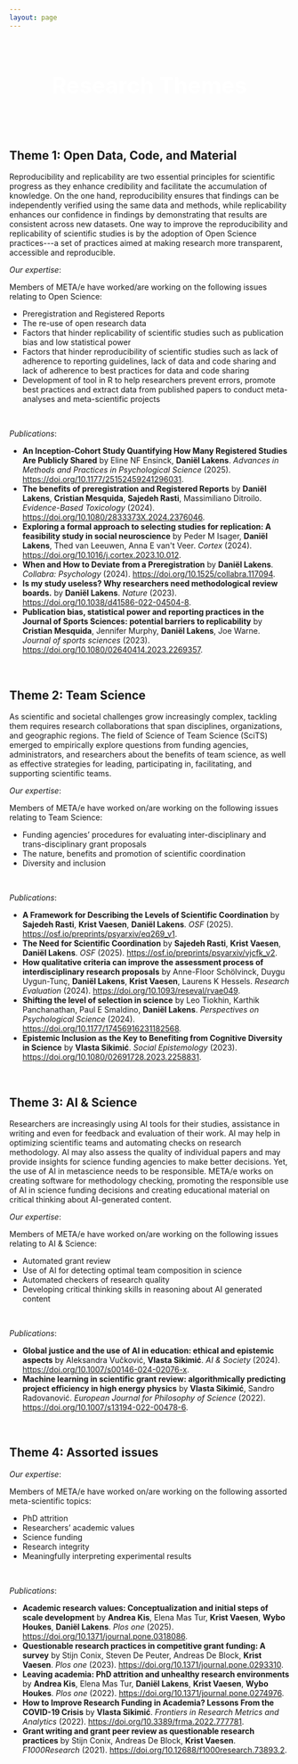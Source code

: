 ```yaml
---
layout: page
---
```

<div style='background: url("https://images.pexels.com/photos/1090941/pexels-photo-1090941.jpeg?auto=compress&cs=tinysrgb&w=1260&h=750&dpr=1") center/cover no-repeat;
    padding: 60px 20px;
    text-align: center;
    color: white;
    font-size: 2.5rem;
    font-weight: bold;'>
    Research Themes
</div>


<h2> Theme 1: Open Data, Code, and Material </h2>


Reproducibility and replicability are two essential principles for scientific progress as they enhance credibility and facilitate the accumulation of knowledge. On the one hand, reproducibility ensures that findings can be independently verified using the same data and methods, while replicability enhances our confidence in findings by demonstrating that results are consistent across new datasets. One way to improve the reproducibility and replicability of scientific studies is by the adoption of Open Science practices---a set of practices aimed at making research more transparent, accessible and reproducible. 

*Our expertise*:

Members of META/e have worked/are working on the following issues relating to Open Science:

- Preregistration and Registered Reports
- The re-use of open research data
- Factors that hinder replicability of scientific studies such as publication bias and low statistical power
- Factors that hinder reproducibility of scientific studies such as lack of adherence to reporting guidelines, lack of data and code sharing and lack of adherence to best practices for data and code sharing
- Development of tool in R to help researchers prevent errors, promote best practices and extract data from published papers to conduct meta-analyses and meta-scientific projects

<br>

*Publications*:

<ul> 
<li class="publication"><strong>An Inception-Cohort Study Quantifying How Many Registered Studies Are Publicly Shared</strong> by Eline NF Ensinck, <strong>Daniël Lakens</strong>. <em>Advances in Methods and Practices in Psychological Science</em> (2025). <a href="https://doi.org/10.1177/25152459241296031" target="_blank">https://doi.org/10.1177/25152459241296031</a>.</li>
<li class="publication"><strong>The benefits of preregistration and Registered Reports</strong> by <strong>Daniël Lakens</strong>, <strong>Cristian Mesquida</strong>, <strong>Sajedeh Rasti</strong>, Massimiliano Ditroilo. <em>Evidence-Based Toxicology</em> (2024). <a href="https://doi.org/10.1080/2833373X.2024.2376046" target="_blank">https://doi.org/10.1080/2833373X.2024.2376046</a>.</li>
<li class="publication"><strong>Exploring a formal approach to selecting studies for replication: A feasibility study in social neuroscience</strong> by Peder M Isager, <strong>Daniël Lakens</strong>, Thed van Leeuwen, Anna E van't Veer. <em>Cortex</em> (2024). <a href="https://doi.org/10.1016/j.cortex.2023.10.012" target="_blank">https://doi.org/10.1016/j.cortex.2023.10.012</a>.</li>
<li class="publication"><strong>When and How to Deviate from a Preregistration</strong> by <strong>Daniël Lakens</strong>. <em>Collabra: Psychology</em> (2024). <a href="https://doi.org/10.1525/collabra.117094" target="_blank">https://doi.org/10.1525/collabra.117094</a>.</li>
<li class="publication"><strong>Is my study useless? Why researchers need methodological review boards.</strong> by <strong>Daniël Lakens</strong>. <em>Nature</em> (2023). <a href="https://doi.org/10.1038/d41586-022-04504-8" target="_blank">https://doi.org/10.1038/d41586-022-04504-8</a>.</li>
<li class="publication"><strong>Publication bias, statistical power and reporting practices in the Journal of Sports Sciences: potential barriers to replicability</strong> by <strong>Cristian Mesquida</strong>, Jennifer Murphy, <strong>Daniël Lakens</strong>, Joe Warne. <em>Journal of sports sciences</em> (2023). <a href="https://doi.org/10.1080/02640414.2023.2269357" target="_blank">https://doi.org/10.1080/02640414.2023.2269357</a>.</li>


</ul>

<br>

<h2> Theme 2: Team Science </h2>

As scientific and societal challenges grow increasingly complex, tackling them requires research collaborations that span disciplines, organizations, and geographic regions. The field of Science of Team Science (SciTS) emerged to empirically explore questions from funding agencies, administrators, and researchers about the benefits of team science, as well as effective strategies for leading, participating in, facilitating, and supporting scientific teams.

*Our expertise*:

Members of META/e have worked on/are working on the following issues relating to Team Science:

- Funding agencies’ procedures for evaluating inter-disciplinary and trans-disciplinary grant proposals
- The nature, benefits and promotion of scientific coordination
- Diversity and inclusion

<br>

*Publications*:

<ul>
<li class="publication"><strong>A Framework for Describing the Levels of Scientific Coordination</strong> by <strong>Sajedeh Rasti</strong>, <strong>Krist Vaesen</strong>, <strong>Daniël Lakens</strong>. <em>OSF</em> (2025). <a href="https://osf.io/preprints/psyarxiv/eq269_v1" target="_blank">https://osf.io/preprints/psyarxiv/eq269_v1</a>.</li>
<li class="publication"><strong>The Need for Scientific Coordination</strong> by <strong>Sajedeh Rasti</strong>, <strong>Krist Vaesen</strong>, <strong>Daniël Lakens</strong>. <em>OSF</em> (2025). <a href="https://osf.io/preprints/psyarxiv/vjcfk_v2" target="_blank">https://osf.io/preprints/psyarxiv/vjcfk_v2</a>.</li>
<li class="publication"><strong>How qualitative criteria can improve the assessment process of interdisciplinary research proposals</strong> by Anne-Floor Schölvinck, Duygu Uygun-Tunç, <strong>Daniël Lakens</strong>, <strong>Krist Vaesen</strong>,  Laurens K Hessels. <em>Research Evaluation</em> (2024). <a href="https://doi.org/10.1093/reseval/rvae049" target="_blank">https://doi.org/10.1093/reseval/rvae049</a>.</li>
<li class="publication"><strong>Shifting the level of selection in science</strong> by Leo Tiokhin, Karthik Panchanathan, Paul E Smaldino, <strong>Daniël Lakens</strong>. <em>Perspectives on Psychological Science</em> (2024). <a href="https://doi.org/10.1177/17456916231182568" target="_blank">https://doi.org/10.1177/17456916231182568</a>.
</li>
<li class="publication"><strong>Epistemic Inclusion as the Key to Benefiting from Cognitive Diversity in Science</strong> by <strong>Vlasta Sikimić</strong>. <em>Social Epistemology</em> (2023). <a href="https://doi.org/10.1080/02691728.2023.2258831" target="_blank">https://doi.org/10.1080/02691728.2023.2258831</a>.</li>


</ul>

<br>

<h2> Theme 3: AI & Science </h2>

Researchers are increasingly using AI tools for their studies, assistance in writing and even for feedback and evaluation of their work. AI may help in optimizing scientific teams and automating checks on research methodology. AI may also assess the quality of individual papers and may provide insights for science funding agencies to make better decisions. Yet, the use of AI in metascience needs to be responsible. META/e works on creating software for methodology checking, promoting the responsible use of AI in science funding decisions and creating educational material on critical thinking about AI-generated content.

*Our expertise*:

Members of META/e have worked on/are working on the following issues relating to AI & Science:

- Automated grant review 
- Use of AI for detecting optimal team composition in science 
- Automated checkers of research quality 
- Developing critical thinking skills in reasoning about AI generated content 

<br>

*Publications*:

<ul>
<li class="publication"><strong>Global justice and the use of AI in education: ethical and epistemic aspects</strong> by Aleksandra Vučković, <strong>Vlasta Sikimić</strong>. <em>AI & Society</em> (2024). <a href="https://doi.org/10.1007/s13194-022-00478-6" target="_blank">https://doi.org/10.1007/s00146-024-02076-x</a>.</li>
<li class="publication"><strong>Machine learning in scientific grant review: algorithmically predicting project efficiency in high energy physics</strong> by <strong>Vlasta Sikimić</strong>, Sandro Radovanović. <em>European Journal for Philosophy of Science</em> (2022). <a href="https://doi.org/10.1007/s13194-022-00478-6" target="_blank">https://doi.org/10.1007/s13194-022-00478-6</a>.</li>

</ul>

<br>

<h2> Theme 4: Assorted issues </h2>

*Our expertise*:

Members of META/e have worked on/are working on the following assorted meta-scientific topics:

- PhD attrition
- Researchers’ academic values
- Science funding
- Research integrity
- Meaningfully interpreting experimental results

<br>

*Publications*:

<ul>
<li class="publication"><strong>Academic research values: Conceptualization and initial steps of scale development</strong> by <strong>Andrea Kis</strong>, Elena Mas Tur, <strong>Krist Vaesen</strong>, <strong>Wybo Houkes</strong>, <strong>Daniël Lakens</strong>. <em>Plos one</em> (2025). <a href="https://doi.org/10.1371/journal.pone.0318086" target="_blank">https://doi.org/10.1371/journal.pone.0318086</a>.</li>
<li class="publication"><strong>Questionable research practices in competitive grant funding: A survey</strong> by Stijn Conix, Steven De Peuter, Andreas De Block, <strong>Krist Vaesen</strong>. <em>Plos one</em> (2023). <a href="https://doi.org/10.1371/journal.pone.0293310" target="_blank">https://doi.org/10.1371/journal.pone.0293310</a>.</li>
<li class="publication"><strong>Leaving academia: PhD attrition and unhealthy research environments</strong> by <strong>Andrea Kis</strong>, Elena Mas Tur, <strong>Daniël Lakens</strong>, <strong>Krist Vaesen</strong>, <strong>Wybo Houkes</strong>. <em>Plos one</em> (2022). <a href="https://doi.org/10.1371/journal.pone.0274976" target="_blank">https://doi.org/10.1371/journal.pone.0274976</a>.</li>
<li class="publication"><strong>How to Improve Research Funding in Academia? Lessons From the COVID-19 Crisis</strong> by <strong>Vlasta Sikimić</strong>. <em>Frontiers in Research Metrics and Analytics</em> (2022). <a href="https://doi.org/10.3389/frma.2022.777781" target="_blank">https://doi.org/10.3389/frma.2022.777781</a>.</li>
<li class="publication"><strong>Grant writing and grant peer review as questionable research practices</strong> by Stijn Conix, Andreas De Block, <strong>Krist Vaesen</strong>. <em>F1000Research</em> (2021). <a href="https://doi.org/10.12688/f1000research.73893.2" target="_blank">https://doi.org/10.12688/f1000research.73893.2</a>.</li>

</ul>




